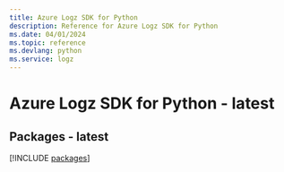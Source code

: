 ```yaml
---
title: Azure Logz SDK for Python
description: Reference for Azure Logz SDK for Python
ms.date: 04/01/2024
ms.topic: reference
ms.devlang: python
ms.service: logz
---
```

# Azure Logz SDK for Python - latest
## Packages - latest
[!INCLUDE [packages](logz-index.md)]